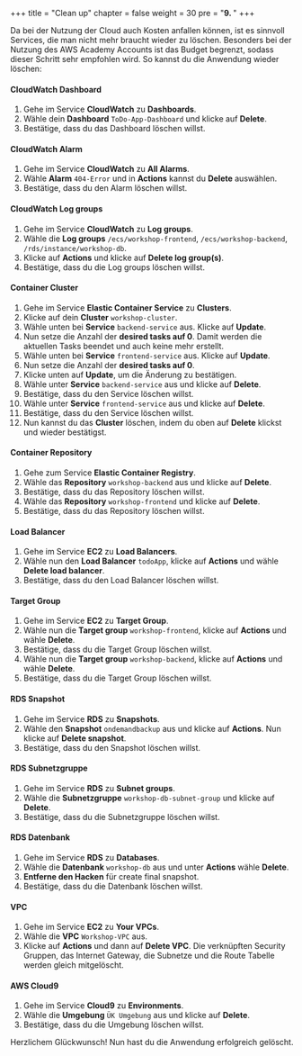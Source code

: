 +++
title = "Clean up"
chapter = false
weight = 30
pre = "<b>9. </b>"
+++

Da bei der Nutzung der Cloud auch Kosten anfallen können, ist es sinnvoll Services, die man nicht mehr braucht wieder zu löschen. Besonders bei der Nutzung des AWS Academy Accounts ist das Budget begrenzt, sodass dieser Schritt sehr empfohlen wird.
So kannst du die Anwendung wieder löschen:

#### CloudWatch Dashboard 
1.	Gehe im Service **CloudWatch** zu **Dashboards**.
2.	Wähle dein **Dashboard** ``ToDo-App-Dashboard`` und klicke auf **Delete**.
3.	Bestätige, dass du das Dashboard löschen willst.

#### CloudWatch Alarm
1.	Gehe im Service **CloudWatch** zu **All Alarms**.
2.	Wähle **Alarm** ``404-Error`` und in **Actions** kannst du **Delete** auswählen.
3.	Bestätige, dass du den Alarm löschen willst.

#### CloudWatch Log groups
1.	Gehe im Service **CloudWatch** zu **Log groups**.
2.	Wähle die **Log groups** ``/ecs/workshop-frontend``, ``/ecs/workshop-backend``, ``/rds/instance/workshop-db``.
3.	Klicke auf **Actions** und klicke auf **Delete log group(s)**.
4.	Bestätige, dass du die Log groups löschen willst.

#### Container Cluster
1.	Gehe im Service **Elastic Container Service** zu **Clusters**.
2.	Klicke auf dein **Cluster** ``workshop-cluster``.
3.	Wähle unten bei **Service** ``backend-service`` aus. Klicke auf **Update**.
4.	Nun setze die Anzahl der **desired tasks auf 0**. Damit werden die aktuellen Tasks beendet und auch keine mehr erstellt.
5.	Wähle unten bei **Service** ``frontend-service`` aus. Klicke auf **Update**.
6.	Nun setze die Anzahl der **desired tasks auf 0**.
7.	Klicke unten auf **Update**, um die Änderung zu bestätigen.
8.	Wähle unter **Service** ``backend-service`` aus und klicke auf **Delete**.
9.	Bestätige, dass du den Service löschen willst.
10.	Wähle unter **Service** ``frontend-service`` aus und klicke auf **Delete**.
11.	Bestätige, dass du den Service löschen willst.
12.	Nun kannst du das **Cluster** löschen, indem du oben auf **Delete** klickst und wieder bestätigst.

#### Container Repository
1.	Gehe zum Service **Elastic Container Registry**.
2.	Wähle das **Repository** ``workshop-backend`` aus und klicke auf **Delete**.
3.	Bestätige, dass du das Repository löschen willst.
4.	Wähle das **Repository** ``workshop-frontend`` und klicke auf **Delete**.
5.	Bestätige, dass du das Repository löschen willst.

#### Load Balancer
1.	Gehe im Service **EC2** zu **Load Balancers**.
2.	Wähle nun den **Load Balancer** ``todoApp``, klicke auf **Actions** und wähle **Delete load balancer**.
3.	Bestätige, dass du den Load Balancer löschen willst.

#### Target Group
1.	Gehe im Service **EC2** zu **Target Group**.
2.	Wähle nun die **Target group** ``workshop-frontend``, klicke auf **Actions** und wähle **Delete**.
3.	Bestätige, dass du die Target Group löschen willst.
4.	Wähle nun die **Target group** ``workshop-backend``, klicke auf **Actions** und wähle **Delete**.
5.	Bestätige, dass du die Target Group löschen willst.

#### RDS Snapshot
1.	Gehe im Service **RDS** zu **Snapshots**.
2.	Wähle den **Snapshot** ``ondemandbackup`` aus und klicke auf **Actions**. Nun klicke auf **Delete snapshot**.
3.	Bestätige, dass du den Snapshot löschen willst.

#### RDS Subnetzgruppe
1.	Gehe im Service **RDS** zu **Subnet groups**.
2.	Wähle die **Subnetzgruppe** ``workshop-db-subnet-group`` und klicke auf **Delete**.
3.	Bestätige, dass du die Subnetzgruppe löschen willst.

#### RDS Datenbank
1.	Gehe im Service **RDS** zu **Databases**.
2.	Wähle die **Datenbank** ``workshop-db`` aus und unter **Actions** wähle **Delete**.
3.	**Entferne den Hacken** für create final snapshot.
4.	Bestätige, dass du die Datenbank löschen willst.

#### VPC
1.	Gehe im Service **EC2** zu **Your VPCs**.
2.	Wähle die **VPC** ``Workshop-VPC`` aus.
3.	Klicke auf **Actions** und dann auf **Delete VPC**. Die verknüpften Security Gruppen, das Internet Gateway, die Subnetze und die Route Tabelle werden gleich mitgelöscht.

#### AWS Cloud9
1. Gehe im Service **Cloud9** zu **Environments**.
2. Wähle die **Umgebung** ``ÜK Umgebung`` aus und klicke auf **Delete**.
3.	Bestätige, dass du die Umgebung löschen willst.

Herzlichem Glückwunsch! Nun hast du die Anwendung erfolgreich gelöscht.